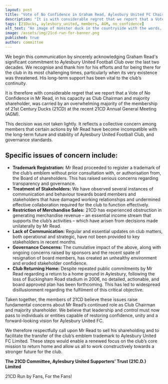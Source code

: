 ```yaml
---
layout: post
title: "Vote of No Confidence in Graham Read, Aylesbury United FC Chairman and Majority Shareholder"
description: "It is with considerable regret that we report that a Vote of No Confidence in Mr Read, in his capacity as Aylesbury United Club Chairman and majority shareholder."
tags: [21Ducks, aylesbury_united, members, AGM, no_confidence]
alt_text: "An image of monster duck in the countryside with the words, 21cd run by fans, for fans."
image: /assets/img/21cd-run-for-banner.png
published: true
author: committee
---
```

We begin this communication by sincerely acknowledging Graham Read's significant commitment to Aylesbury United Football Club over the last two decades. We recognise and thank him for his efforts and for being there for the club in its most challenging times, particularly when its very existence was threatened. His long-term support has been vital to the club’s continuity.
 
It is therefore with considerable regret that we report that a Vote of No Confidence in Mr Read, in his capacity as Club Chairman and majority shareholder, was carried by an overwhelming majority of the membership of 21st Century Ducks (21CD) at the recent 21CD Annual General Meeting (AGM).
 
This decision was not taken lightly. It reflects a collective concern among members that certain actions by Mr Read have become incompatible with the long-term future and stability of Aylesbury United Football Club, and governance standards.
 
## Specific issues of concern include:
 
- **Trademark Registration:** Mr Read proceeded to register a trademark of the club’s emblem without prior consultation with, or authorisation from, the Board of shareholders. This has raised serious concerns regarding transparency and governance.
- **Treatment of Stakeholders:** We have observed several instances of communication and behaviour towards board members and stakeholders that have damaged working relationships and undermined effective collaboration required for the club to function effectively.
- **Restriction of Merchandise Sales:** 21CD has experienced obstruction in generating merchandise revenue – an essential income stream that supports the club’s activities – which have arisen from decisions made unilaterally by Mr Read.
- **Lack of Communication:** Regular and essential updates on club matters, both operational and strategic, have not been provided to key stakeholders in recent months.
- **Governance Concerns:** The cumulative impact of the above, along with ongoing concerns raised by sponsors and the recent spate of resignation of board members, has created an unhealthy environment and eroded stakeholder confidence.
- **Club Returning Home:** Despite repeated public commitments by Mr Read regarding a return to a home ground in Aylesbury, following the loss of Buckingham Road stadium in 2006, no detailed, actionable, and board approved plan has been forthcoming. This has led to widespread disillusionment regarding the fulfilment of this critical objective.
 
Taken together, the members of 21CD believe these issues raise fundamental concerns about Mr Read’s continued role as Club Chairman and majority shareholder. We believe that leadership and control must now pass to individuals or entities capable of restoring confidence, unity and a forward-looking vision for Aylesbury United FC.
 
We therefore respectfully call upon Mr Read to sell his shareholding and to facilitate the transfer of the club’s emblem trademark to Aylesbury United FC Limited. These steps would enable a renewed focus on the club’s core mission to return home and allow us all to work constructively towards a stronger future for the club.
 
**The 21CD Committee, Aylesbury United Supporters’ Trust (21C.D.) Limited**

21CD Run by Fans, For the Fans!
